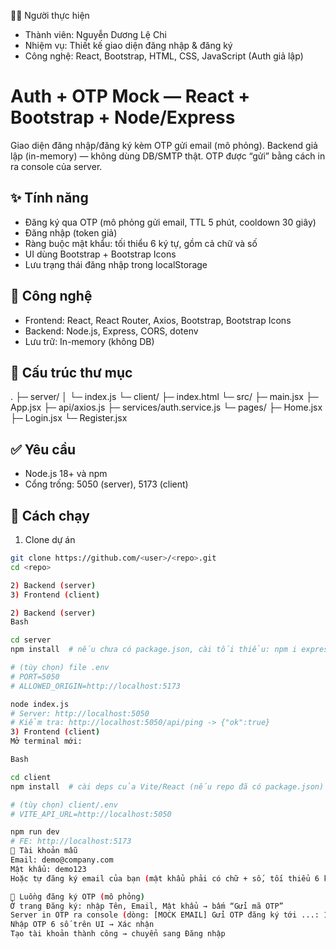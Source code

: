 👩‍💻 Người thực hiện
- Thành viên: Nguyễn Dương Lệ Chi
- Nhiệm vụ: Thiết kế giao diện đăng nhập & đăng ký
- Công nghệ: React, Bootstrap, HTML, CSS, JavaScript (Auth giả lập)

# Auth + OTP Mock — React + Bootstrap + Node/Express
Giao diện đăng nhập/đăng ký kèm OTP gửi email (mô phỏng). Backend giả lập (in-memory) — không dùng DB/SMTP thật. OTP được “gửi” bằng cách in ra console của server.

## ✨ Tính năng
- Đăng ký qua OTP (mô phỏng gửi email, TTL 5 phút, cooldown 30 giây)
- Đăng nhập (token giả)
- Ràng buộc mật khẩu: tối thiểu 6 ký tự, gồm cả chữ và số
- UI dùng Bootstrap + Bootstrap Icons
- Lưu trạng thái đăng nhập trong localStorage

## 🧱 Công nghệ
- Frontend: React, React Router, Axios, Bootstrap, Bootstrap Icons
- Backend: Node.js, Express, CORS, dotenv
- Lưu trữ: In-memory (không DB)

## 📁 Cấu trúc thư mục
.
├─ server/
│ └─ index.js 
└─ client/
├─ index.html
└─ src/
├─ main.jsx
├─ App.jsx
├─ api/axios.js
├─ services/auth.service.js
└─ pages/
├─ Home.jsx
├─ Login.jsx
└─ Register.jsx

## ✅ Yêu cầu
- Node.js 18+ và npm
- Cổng trống: 5050 (server), 5173 (client)

## 🚀 Cách chạy
1) Clone dự án
```bash
git clone https://github.com/<user>/<repo>.git
cd <repo>

2) Backend (server)
3) Frontend (client)

2) Backend (server)
Bash

cd server
npm install  # nếu chưa có package.json, cài tối thiểu: npm i express cors dotenv

# (tùy chọn) file .env
# PORT=5050
# ALLOWED_ORIGIN=http://localhost:5173

node index.js
# Server: http://localhost:5050
# Kiểm tra: http://localhost:5050/api/ping -> {"ok":true}
3) Frontend (client)
Mở terminal mới:

Bash

cd client
npm install  # cài deps của Vite/React (nếu repo đã có package.json)

# (tùy chọn) client/.env
# VITE_API_URL=http://localhost:5050

npm run dev
# FE: http://localhost:5173
🔐 Tài khoản mẫu
Email: demo@company.com
Mật khẩu: demo123
Hoặc tự đăng ký email của bạn (mật khẩu phải có chữ + số, tối thiểu 6 ký tự).

🔄 Luồng đăng ký OTP (mô phỏng)
Ở trang Đăng ký: nhập Tên, Email, Mật khẩu → bấm “Gửi mã OTP”
Server in OTP ra console (dòng: [MOCK EMAIL] Gửi OTP đăng ký tới ...: 123456)
Nhập OTP 6 số trên UI → Xác nhận
Tạo tài khoản thành công → chuyển sang Đăng nhập
